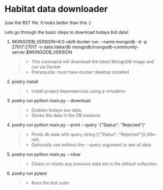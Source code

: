 # Habitat data downloader 

(use the RST file. It looks better than this :)

Lets go through the basic steps to download todays bid data!

1.  MONGODB_VERSION=6.0-ubi8 docker run \--name mongodb -d -p
    27017:27017 -v data:/data/db
    mongodb/mongodb-community-server:\$MONGODB_VERSION

    > -   This command will download the latest MongoDB image and run
    >     via Docker
    > -   Prerequsite: must have docker desktop installed

2.  poetry install

    > -   Install project dependencies using a virtualenv

3.  poetry run python main.py \--download

    > -   Enables todays eso data.
    > -   Stores the data in the DB instance

4.  poetry run python main.py \--print \--query \'{\"Status\":
    \"Rejected\"}\'

    > -   Prints db data with query string [{\"Status\":
    >     \"Rejected\"}]{.title-ref}.
    > -   Optionally use without the \--query argument to see all data

5.  poetry run python main.py \--clear

    > -   Clears or resets any previous data set in the default
    >     collection.

6.  poetry run pytest

    > -   Runs the test suite
